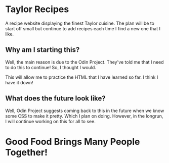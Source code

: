 # Taylor Recipes
A recipe website displaying the finest Taylor cuisine. The plan will be to start off small but continue to add recipes each time I find a new one that I like.

## Why am I starting this?
Well, the main reason is due to the Odin Project. They've told me that I need to do this to continue! So, I thought I would.

This will allow me to practice the HTML that I have learned so far. I think I have it down!

## What does the future look like?
Well, Odin Project suggests coming back to this in the future when we know some CSS to make it pretty. Which I plan on doing. However, in the longrun, I will continue working on this for all to see.

# Good Food Brings Many People Together!
